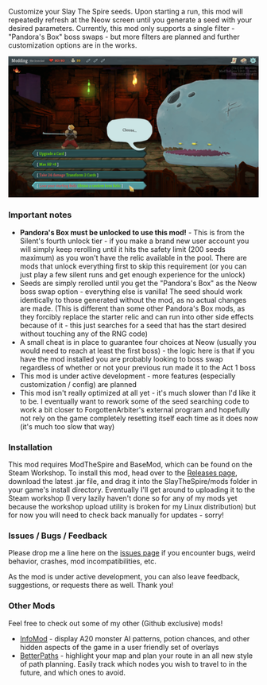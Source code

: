 Customize your Slay The Spire seeds. Upon starting a run, this mod will repeatedly refresh at the Neow screen until you generate a seed with your desired parameters. Currently, this mod only supports a single filter - "Pandora's Box" boss swaps - but more filters are planned and further customization options are in the works.

![Neow](github/neow.png)

### Important notes

* **Pandora's Box must be unlocked to use this mod!** - This is from the Silent's fourth unlock tier - if you make a brand new user account you will simply keep rerolling until it hits the safety limit (200 seeds maximum) as you won't have the relic available in the pool. There are mods that unlock everything first to skip this requirement (or you can just play a few silent runs and get enough experience for the unlock)
* Seeds are simply rerolled until you get the "Pandora's Box" as the Neow boss swap option - everything else is vanilla! The seed should work identically to those generated without the mod, as no actual changes are made. (This is different than some other Pandora's Box mods, as they forcibly replace the starter relic and can run into other side effects because of it - this just searches for a seed that has the start desired without touching any of the RNG code)
* A small cheat is in place to guarantee four choices at Neow (usually you would need to reach at least the first boss) - the logic here is that if you have the mod installed you are probably looking to boss swap regardless of whether or not your previous run made it to the Act 1 boss
* This mod is under active development - more features (especially customization / config) are planned
* This mod isn't really optimized at all yet - it's much slower than I'd like it to be. I eventually want to rework some of the seed searching code to work a bit closer to ForgottenArbiter's external program and hopefully not rely on the game completely resetting itself each time as it does now (it's much too slow that way)


### Installation

This mod requires ModTheSpire and BaseMod, which can be found on the Steam Workshop. To install this mod, head over to the [Releases page](https://github.com/casey-c/BossSwapSeedRefresh/releases), download the latest .jar file, and drag it into the SlayTheSpire/mods folder in your game's install directory. Eventually I'll get around to uploading it to the Steam workshop (I very lazily haven't done so for any of my mods yet because the workshop upload utility is broken for my Linux distribution) but for now you will need to check back manually for updates - sorry!


### Issues / Bugs / Feedback

Please drop me a line here on the [issues page](https://github.com/casey-c/BossSwapSeedRefresh/issues) if you encounter bugs, weird behavior, crashes, mod incompatibilities, etc.

As the mod is under active development, you can also leave feedback, suggestions, or requests there as well. Thank you!

### Other Mods

Feel free to check out some of my other (Github exclusive) mods!

* [InfoMod](https://github.com/casey-c/spiretool-infomod) - display A20 monster AI patterns, potion chances, and other hidden aspects of the game in a user friendly set of overlays
* [BetterPaths](https://github.com/casey-c/sts_betterpaths) - highlight your map and plan your route in an all new style of path planning. Easily track which nodes you wish to travel to in the future, and which ones to avoid.
